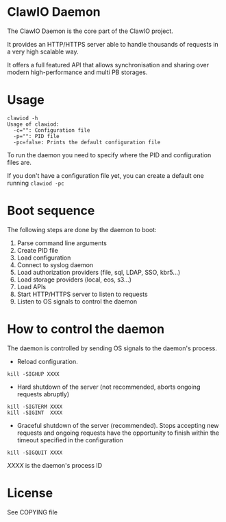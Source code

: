 # ClawIO Daemon
The ClawIO Daemon is the core part of the ClawIO project.

It provides an HTTP/HTTPS server able to handle thousands of requests in a very high scalable way.

It offers a full featured API that allows synchronisation and sharing over modern high-performance and multi PB storages.
 
# Usage
```
clawiod -h
Usage of clawiod:
  -c="": Configuration file
  -p="": PID file
  -pc=false: Prints the default configuration file
```
To run the daemon you need to specify where the PID and configuration files are.

If you don't have a configuration file yet,  you can create a default one running ```clawiod -pc```

# Boot sequence
The following steps are done by the daemon to boot:

1. Parse command line arguments
2. Create PID file
3. Load configuration
4. Connect to syslog daemon
5. Load authorization providers (file, sql, LDAP, SSO, kbr5...)
6. Load storage providers (local, eos, s3...)
7. Load APIs
8. Start HTTP/HTTPS server to listen to requests
9. Listen to OS signals to control the daemon

# How to control the daemon
The daemon is controlled by sending OS signals to the daemon's process.

- Reload configuration.
```
kill -SIGHUP XXXX
```
- Hard shutdown of the server (not recommended, aborts ongoing requests abruptly)
```
kill -SIGTERM XXXX
kill -SIGINT  XXXX
```
- Graceful shutdown of the server (recommended). Stops accepting new requests and ongoing requests have the opportunity to finish within the timeout specified in the configuration
```
kill -SIGQUIT XXXX
```

*XXXX* is the daemon's process ID

# License
See COPYING file